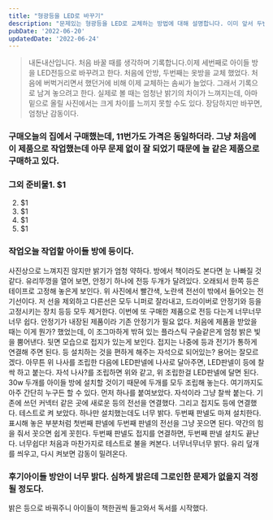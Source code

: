 ```yaml
---
title: "형광등을 LED로 바꾸기"
description: "문제있는 형광등을 LED로 교체하는 방법에 대해 설명합니다. 이미 앞서 두번의 경험이 있으며 그 경험을 바탕으로 상세히 설명되어있습니다."
pubDate: '2022-06-20'
updatedDate: '2022-06-24'
---
```


> 내돈내산입니다. 처음 바꿀 때를 생각하며 기록합니다.이제 세번째로 아이들 방을 LED전등으로 바꾸려고 한다. 처음에 안방, 두번째는 옷방을 교체 했었다. 처음에 버벅거리면서 했던거에 비해 이제 교체하는 솜씨가 늘었다. 그래서 기록으로 남겨 놓으려고 한다.
실제로 볼 때는 엄청난 밝기의 차이가 느껴지는데, 아마 밑으로 올릴 사진에서는 크게 차이를 느끼지 못할 수도 있다. 장담하지만 바꾸면, 엄청난 감동이다.
### 구매오늘의 집에서 구매했는데, 11번가도 가격은 동일하더라. 그냥 처음에 이 제품으로 작업했는데 아무 문제 없이 잘 되었기 때문에 늘 같은 제품으로 구매하고 있다.
### 그외 준비물1. $1
2. $1
3. $1
4. $1
5. $1
### 작업오늘 작업할 아이들 방에 등이다.
사진상으로 느껴지진 않지만 밝기가 엄청 약하다. 방에서 책이라도 본다면 눈 나빠질 것 같다.
유리뚜껑을 열어 보면, 안정기 하나에 전등 두개가 달려있다. 오래되서 한쪽 등은 테이프로 고정해 놓은게 보인다. 위 사진에서 빨간색, 노란색 전선이 밖에서 들어오는 전기선이다. 저 선을 제외하고 다른선은 모두 니퍼로 잘라내고, 드라이버로 안정기와 등을 고정시키는 장치 등등 모두 제거한다.
이번에 또 구매한 제품으로 전등 다는게 너무너무너무 쉽다. 안정기가 내장된 제품이라 기존 안정기가 필요 없다.
처음에 제품을 받았을 때는 이게 뭔가? 했었는데, 이 조그마하게 밖혀 있는 플라스틱 구슬같은게 엄청 밝은 빛을 뿜어낸다.
뒷면 모습으로 접지가 있는게 보인다. 접지는 나중에 등과 전기가 통하게 연결해 주면 된다.
등 설치하는 것을 편하게 해주는 자석으로 되어있는? 용어는 잘모르겠다. 아무튼 위 나사를 조립한 다음에 LED판넬에 나사로 달아주면, LED판넬이 등에 찰싹 하고 붙는다.
자석 나사?를 조립하면 위와 같고, 위 조립한걸 LED판넬에 달면 된다.
30w 두개를 아이들 방에 설치할 것이기 때문에 두개를 모두 조립해 놓는다. 여기까지도 아주 간단히 누구든 할 수 있다.
먼저 하나를 붙여보았다. 자석이라 그냥 찰싹 붙는다. 기존에 쓰던 커넥터 같은 곳에 새로운 등의 전선을 연결했다. 그리고 접지도 등에 연결했다.
테스트로 켜 보았다. 하나만 설치했는데도 너무 밝다.
두번째 판넬도 마져 설치한다. 표시해 놓은 부분처럼 첫번째 판넬에 두번째 판넬의 전선을 그냥 꼿으면 된다. 약간의 힘을 줘서 꼿으면 쉽게 꼿힌다.
두번째 판넬도 접지를 연결하면, 두번째 판넬 설치도 끝난다. 너무쉽다!
처음과 마찬가지로 테스트로 불을 켜본다. 너무너무너무 밝다.
유리 덮개를 씌우고, 다시 켜보면 감동이 밀려온다.
### 후기아이들 방안이 너무 밝다. 심하게 밝은데 그로인한 문제가 없을지 걱정될 정도다.
밝은 등으로 바꿔주니 아이들이 책한권씩 들고와서 독서를 시작했다.